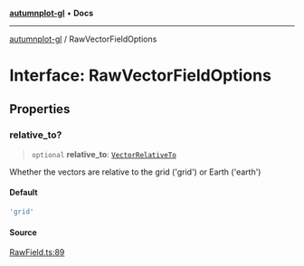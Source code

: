[**autumnplot-gl**](../index.md) • **Docs**

***

[autumnplot-gl](../globals.md) / RawVectorFieldOptions

# Interface: RawVectorFieldOptions

## Properties

### relative\_to?

> `optional` **relative\_to**: [`VectorRelativeTo`](../type-aliases/VectorRelativeTo.md)

Whether the vectors are relative to the grid ('grid') or Earth ('earth')

#### Default

```ts
'grid'
```

#### Source

[RawField.ts:89](https://github.com/tsupinie/autumnplot-gl/blob/0e257a0170331d21c88041ead5493447b81541cc/src/RawField.ts#L89)
